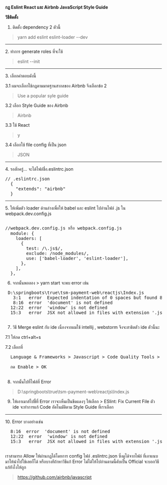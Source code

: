 <b> กฏ Eslint React และ Airbnb JavaScript Style Guide </b>

<b> วิธีติดตั้ง </b>

1. ติดตั้ง dependency 2 ตัวนี้
> yarn add eslint eslint-loader --dev
<hr>
2. ทำการ generate roles ที่จะใช้

> eslint --init 
<hr>
3. เลือกคำตอบดังนี้
  
  3.1 ผมจะเลือกใช้กฏตามมาตฐานสากลของ Airbnb จึงเลือกข้อ 2
  > Use a popular syle guide
  
  3.2 เลือก Style Guide ของ Airbnb
  > Airbnb
  
  3.3 ใช้ React 
  > y
  
  3.4 เลือกใช้ file config ที่เป็น json
  > JSON
<hr>
4. รอสักครู่...  จะได้ไฟล์ชื่อ.eslintrc.json
<pre>
// .eslintrc.json
  {
    "extends": "airbnb"
  }
</pre>
<hr>
5. ให้เพิ่มตัว loader ด้านล่างเพื่อให้ babel และ eslint ไปอ่านไฟล์ .js ใน webpack.dev.config.js

<pre> 
//webpack.dev.config.js หรือ webpack.config.js
  module: {
    loaders: [
      {
        test: /\.js$/,
        exclude: /node_modules/,
        use: ['babel-loader', 'eslint-loader'],
      },
    ],
  },
</pre>

6. จากนั้นพอลอง > yarn start จะพบ error เช่น
<pre>
 D:\springboots\true\tsm-payment-web\reactjs\Index.js
   3:1   error  Expected indentation of 0 spaces but found 8   indent
   8:16  error  'document' is not defined                      no-undef
  12:22  error  'window' is not defined                        no-undef
  15:3   error  JSX not allowed in files with extension '.js'  react/jsx-filename-extension

</pre>

7. วิธี Merge eslint กับ ide เนื่องจากผมใช้ intellij , webstorm จึงจะสาธิตตัว ide ตัวนี้นะ

 7.1 ให้กด ctrl+alt+s
 
 7.2 เลือกที่ 
 <pre>
  Language & Frameworks > Javascript > Code Quality Tools > ESLint 
  
  กด Enable > OK
 </pre>
 
8. จากนั้นไปที่ไฟล์ที่ Error  
  > D:\springboots\true\tsm-payment-web\reactjs\Index.js
  
9. ให้เอาเมาส์ไปชี้ที่ Error เราจะเห็นเป็นขีดแดงๆ ให้เลือก > ESlint: Fix Current File  ตัว ide จะทำการแก้ Code อัตโนมัติตาม Style Guide ที่เราเลือก
<hr/>
10. Error บางอย่างเช่น 

<pre>
  8:16  error  'document' is not defined                      no-undef
  12:22  error  'window' is not defined                        no-undef
  15:3   error  JSX not allowed in files with extension '.js'  react/jsx-filename-extension
 </pre>
 
 เราสามารถ Allow ให้ผ่านกฏได้โดยการ config ไฟล์ .eslintrc.json ซึ่งดูได้จากไฟล์ ที่เอาแนบมาให้นำไปใช้เลยก็ได้
 หรือบางทีถ้าหาวิธีแก้ Error ไม่ได้ให้ไปอ่านตามนี้คับเป็น Official จะบอกวิธีแก้ยังไงให้ถูก
 
 > https://github.com/airbnb/javascript
 
